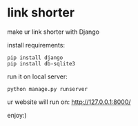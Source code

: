 # link shorter
make ur link shorter with Django

install requirements:
```
pip install django
pip install db-sqlite3
```

run it on local server:
```
python manage.py runserver
```

ur website will run on:
http://127.0.0.1:8000/

enjoy:)